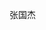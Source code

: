 张国杰

<!---
zhangguojiea/zhangguojiea is a ✨ special ✨ repository because its `README.md` (this file) appears on your GitHub profile.
You can click the Preview link to take a look at your changes.
--->

